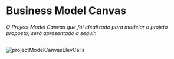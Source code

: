 # Business Model Canvas

_O Project Model Canvas que foi idealizado para modelar o projeto proposto, será apresentado a seguir._

##

![projectModelCanvasElevCalls](https://user-images.githubusercontent.com/11911334/60388349-6e663d00-9a86-11e9-8adb-23b2eff188c7.png)

##
